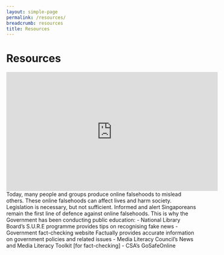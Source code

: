 ```yaml
---
layout: simple-page
permalink: /resources/
breadcrumb: resources
title: Resources
---
```


# Resources
<div class="bp-youtube">
      <iframe width="560" height="315" src="https://www.youtube.com/embed/aFLHEu74ivw" frameborder="0" allow="autoplay; encrypted-media" allowfullscreen></iframe>
</div>
Today, many people and groups produce online falsehoods to mislead others. These online falsehoods can affect lives and harm society.
Legislation is necessary, but not sufficient. Informed and alert Singaporeans remain the first line of defence against online falsehoods.
This is why the Government has been conducting public education: 
- National Library Board’s S.U.R.E programme provides tips on recognising fake news
- Government fact-checking website Factually provides accurate information on government policies and related issues
- Media Literacy Council’s News and Media Literacy Toolkit [for fact-checking] 
- CSA’s GoSafeOnline 

